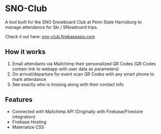 # SNO-Club

A tool built for the SNO Snowboard Club at Penn State Harrisburg to manage attendance for Ski / SNowboard trips.

Check it out here: [sno-club.firebaseapp.com](https://sno-club.firebaseapp.com/)

## How it works
1. Email attendants via Mailchimp their personalized QR Codes (QR Codes contain link to webapp with user data as parameters)
2. On arrival/departure for event scan QR Codes with any smart phone to mark attendance
3. See exactly who is missing along with their contact info

## Features

- Connected with Mailchimp API (Originally with Firebase/Firestore integration)
- Firebase Hosting
- Materialize CSS
